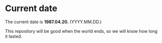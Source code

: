 # Current date

The current date is **1987.04.20.** (YYYY.MM.DD.)

This repository will be good when the world ends, so we will know how long it lasted.